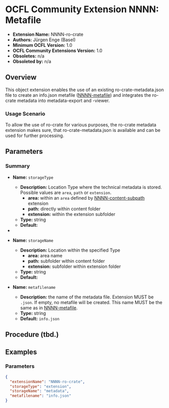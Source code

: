 # OCFL Community Extension NNNN: Metafile

* __Extension Name:__ NNNN-ro-crate
* **Authors:** Jürgen Enge (Basel)
* **Minimum OCFL Version:** 1.0
* **OCFL Community Extensions Version:** 1.0
* **Obsoletes:** n/a
* **Obsoleted by:** n/a

## Overview

This object extension enables the use of an existing ro-crate-metadata.json 
file to create an info.json metafile ([NNNN-metafile](NNNN-metafile.md)) 
and integrates the ro-crate metadata into metadata-export and -viewer. 

### Usage Scenario

To allow the use of ro-crate for various purposes, the ro-crate metadata extension
makes sure, that ro-crate-metadata.json is available and can be used for further processing.

## Parameters

### Summary

* **Name:** `storageType`
    * **Description:** Location Type where the technical metadata is stored. Possible values are
      `area`, `path` or `extension`.
        * **area:** within an `area` defined by [NNNN-content-subpath](NNNN-content-subpath.md)
          extension
        * **path:** directly within content folder
        * **extension:** within the extension subfolder
    * **Type:** string
    * **Default:**
*
* **Name:** `storageName`
    * **Description:** Location within the specified Type
        * **area:** area name
        * **path:** subfolder within content folder
        * **extension:** subfolder within extension folder
    * **Type:** string
    * **Default:**

* **Name:** `metafilename`
    * **Description:** the name of the metadata file. Extension MUST be `.json`. If empty, no metafile will be created. This name MUST be the same as in [NNNN-metafile](NNNN-metafile.md). 
    * **Type:** string
    * **Default:** `info.json`


## Procedure (tbd.)


## Examples

### Parameters

```json
{
  "extensionName": "NNNN-ro-crate",
  "storageType": "extension",
  "storageName": "metadata",
  "metafilename": "info.json"
}
```